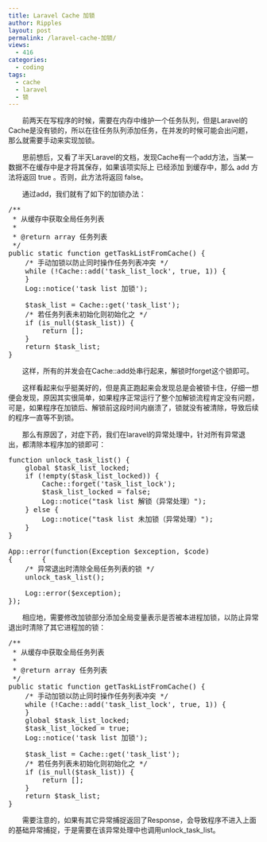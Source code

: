 ```yaml
---
title: Laravel Cache 加锁
author: Ripples
layout: post
permalink: /laravel-cache-加锁/
views:
  - 416
categories:
  - coding
tags:
  - cache
  - laravel
  - 锁
---
```

<p style="text-indent: 2em;">
  前两天在写程序的时候，需要在内存中维护一个任务队列，但是Laravel的Cache是没有锁的，所以在往任务队列添加任务，在并发的时候可能会出问题，那么就需要手动来实现加锁。
</p>

<p style="text-indent: 2em;">
  思前想后，又看了半天Laravel的文档，发现Cache有一个add方法，当某一数据不在缓存中是才将其保存，如果该项实际上 已经添加 到缓存中，那么 add 方法将返回 true 。否则，此方法将返回 false。
</p>

<!--more-->

<p style="text-indent: 2em;">
  通过add，我们就有了如下的加锁办法：
</p>

<pre class="brush:php;toolbar:false">/**
&nbsp;*&nbsp;从缓存中获取全局任务列表
&nbsp;*
&nbsp;*&nbsp;@return&nbsp;array&nbsp;任务列表
&nbsp;*/
public&nbsp;static&nbsp;function&nbsp;getTaskListFromCache()&nbsp;{
&nbsp;&nbsp;&nbsp;&nbsp;/*&nbsp;手动加锁以防止同时操作任务列表冲突&nbsp;*/
&nbsp;&nbsp;&nbsp;&nbsp;while&nbsp;(!Cache::add(&#39;task_list_lock&#39;,&nbsp;true,&nbsp;1))&nbsp;{
&nbsp;&nbsp;&nbsp;&nbsp;}
&nbsp;&nbsp;&nbsp;&nbsp;Log::notice(&#39;task&nbsp;list&nbsp;加锁&#39;);

&nbsp;&nbsp;&nbsp;&nbsp;$task_list&nbsp;=&nbsp;Cache::get(&#39;task_list&#39;);
&nbsp;&nbsp;&nbsp;&nbsp;/*&nbsp;若任务列表未初始化则初始化之&nbsp;*/
&nbsp;&nbsp;&nbsp;&nbsp;if&nbsp;(is_null($task_list))&nbsp;{
&nbsp;&nbsp;&nbsp;&nbsp;&nbsp;&nbsp;&nbsp;&nbsp;return&nbsp;[];
&nbsp;&nbsp;&nbsp;&nbsp;}
&nbsp;&nbsp;&nbsp;&nbsp;return&nbsp;$task_list;
}</pre>

<p style="text-indent: 2em;">
  这样，所有的并发会在Cache::add处串行起来，解锁时forget这个锁即可。
</p>

<p style="text-indent: 2em;">
  这样看起来似乎挺美好的，但是真正跑起来会发现总是会被锁卡住，仔细一想便会发现，原因其实很简单，如果程序正常运行了整个加解锁流程肯定没有问题，可是，如果程序在加锁后、解锁前这段时间内崩溃了，锁就没有被清除，导致后续的程序一直等不到锁。
</p>

<p style="text-indent: 2em;">
  那么有原因了，对症下药，我们在laravel的异常处理中，针对所有异常退出，都清除本程序加的锁即可：
</p>

<pre class="brush:php;toolbar:false">function&nbsp;unlock_task_list()&nbsp;{
&nbsp;&nbsp;&nbsp;&nbsp;global&nbsp;$task_list_locked;
&nbsp;&nbsp;&nbsp;&nbsp;if&nbsp;(!empty($task_list_locked))&nbsp;{
&nbsp;&nbsp;&nbsp;&nbsp;&nbsp;&nbsp;&nbsp;&nbsp;Cache::forget(&#39;task_list_lock&#39;);
&nbsp;&nbsp;&nbsp;&nbsp;&nbsp;&nbsp;&nbsp;&nbsp;$task_list_locked&nbsp;=&nbsp;false;
&nbsp;&nbsp;&nbsp;&nbsp;&nbsp;&nbsp;&nbsp;&nbsp;Log::notice("task&nbsp;list&nbsp;解锁（异常处理）");
&nbsp;&nbsp;&nbsp;&nbsp;}&nbsp;else&nbsp;{
&nbsp;&nbsp;&nbsp;&nbsp;&nbsp;&nbsp;&nbsp;&nbsp;Log::notice("task&nbsp;list&nbsp;未加锁（异常处理）");
&nbsp;&nbsp;&nbsp;&nbsp;}
}

App::error(function(Exception&nbsp;$exception,&nbsp;$code)
{&nbsp;&nbsp;&nbsp;&nbsp;&nbsp;&nbsp;&nbsp;{
&nbsp;&nbsp;&nbsp;&nbsp;/*&nbsp;异常退出时清除全局任务列表的锁&nbsp;*/
&nbsp;&nbsp;&nbsp;&nbsp;unlock_task_list();

&nbsp;&nbsp;&nbsp;&nbsp;Log::error($exception);
});</pre>

<p style="text-indent: 2em;">
  相应地，需要修改加锁部分添加全局变量表示是否被本进程加锁，以防止异常退出时清除了其它进程加的锁：
</p>

<pre class="brush:php;toolbar:false">/**
&nbsp;*&nbsp;从缓存中获取全局任务列表
&nbsp;*
&nbsp;*&nbsp;@return&nbsp;array&nbsp;任务列表
&nbsp;*/
public&nbsp;static&nbsp;function&nbsp;getTaskListFromCache()&nbsp;{
&nbsp;&nbsp;&nbsp;&nbsp;/*&nbsp;手动加锁以防止同时操作任务列表冲突&nbsp;*/
&nbsp;&nbsp;&nbsp;&nbsp;while&nbsp;(!Cache::add(&#39;task_list_lock&#39;,&nbsp;true,&nbsp;1))&nbsp;{
&nbsp;&nbsp;&nbsp;&nbsp;}
&nbsp;&nbsp;&nbsp;&nbsp;global&nbsp;$task_list_locked;
&nbsp;&nbsp;&nbsp;&nbsp;$task_list_locked&nbsp;=&nbsp;true;
&nbsp;&nbsp;&nbsp;&nbsp;Log::notice(&#39;task&nbsp;list&nbsp;加锁&#39;);

&nbsp;&nbsp;&nbsp;&nbsp;$task_list&nbsp;=&nbsp;Cache::get(&#39;task_list&#39;);
&nbsp;&nbsp;&nbsp;&nbsp;/*&nbsp;若任务列表未初始化则初始化之&nbsp;*/
&nbsp;&nbsp;&nbsp;&nbsp;if&nbsp;(is_null($task_list))&nbsp;{
&nbsp;&nbsp;&nbsp;&nbsp;&nbsp;&nbsp;&nbsp;&nbsp;return&nbsp;[];
&nbsp;&nbsp;&nbsp;&nbsp;}
&nbsp;&nbsp;&nbsp;&nbsp;return&nbsp;$task_list;
}</pre>

<p style="text-indent: 2em;">
  需要注意的，如果有其它异常捕捉返回了Response，会导致程序不进入上面的基础异常捕捉，于是需要在该异常处理中也调用unlock_task_list。
</p>
